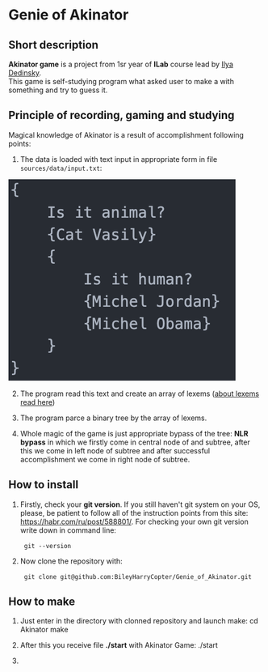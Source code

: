 # Genie of Akinator #

## Short description ##

**Akinator game** is a project from 1sr year of **ILab** course lead by [Ilya Dedinsky](https://github.com/ded32?tab=following).  
This game is self-studying program what asked user to make a with something and try to guess it.

## Principle of recording, gaming and studying ##

Magical knowledge of Akinator is a result of accomplishment following points:

1. The data is loaded with text input in appropriate form in file `sources/data/input.txt`:


![Page of recording tree](https://github.com/BileyHarryCopter/Genie_of_Akinator/blob/main/sources/examples/example_input.png)

2. The program read this text and create an array of lexems ([about lexems read here](http://cs.mipt.ru/wp/wp-content/uploads/2018/09/05a-enumerate.pdf))

3. The program parce a binary tree by the array of lexems.

4. Whole magic of the game is just appropriate bypass of the tree: **NLR bypass** in which we firstly come in central node of and subtree, after this we come in left node of subtree and after successful accomplishment we come in right node of subtree.

## How to install ##

1. Firstly, check your **git version**. If you still haven't git system on your OS, please, be patient to follow all of the instruction points from this site: <https://habr.com/ru/post/588801/>. For checking your own git version write down in command line:

        git --version

2. Now clone the repository with:

        git clone git@github.com:BileyHarryCopter/Genie_of_Akinator.git

## How to make ##

1. Just enter in the directory with clonned repository and launch make:
        cd Akinator
        make

2. After this you receive file **./start** with Akinator Game:
        ./start

3. 
